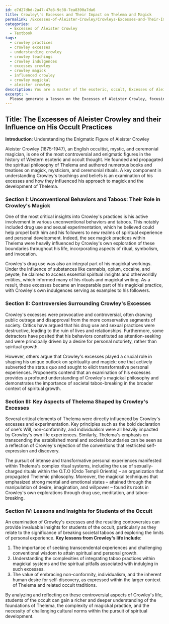 ```yaml
---
id: e7d27dbd-2a47-47e8-9c38-7ea8390a7da6
title: Crowley\'s Excesses and Their Impact on Thelema and Magick
permalink: /Excesses-of-Aleister-Crowley/Crowleys-Excesses-and-Their-Impact-on-Thelema-and-Magick/
categories:
  - Excesses of Aleister Crowley
  - Textbook
tags:
  - crowley practices
  - crowley excesses
  - understanding crowley
  - crowley teachings
  - crowley indulgences
  - excesses crowley
  - crowley magick
  - influenced crowley
  - crowley magickal
  - aleister crowley
description: You are a master of the esoteric, occult, Excesses of Aleister Crowley and education, you have written many textbooks on the subject in ways that provide students with rich and deep understanding of the subject. You are being asked to write textbook-like sections on a topic and you do it with full context, explainability, and reliability in accuracy to the true facts of the topic at hand, in a textbook style that a student would easily be able to learn from, in a rich, engaging, and contextual way. Always include relevant context (such as formulas and history), related concepts, and in a way that someone can gain deep insights from.
excerpt: > 
  Please generate a lesson on the Excesses of Aleister Crowley, focusing on the significance of these excesses in his occult practices and beliefs. Include details on how his indulgences in unconventional behaviors and taboos influenced his approach to magick, the controversies surrounding Crowley, and any key aspects of Thelema that were shaped by his excesses. Also, discuss any potential lessons or insights that could be gained by students of the occult from examining these controversial aspects of his life.
---
```


## Title: The Excesses of Aleister Crowley and their Influence on His Occult Practices

**Introduction**: Understanding the Enigmatic Figure of Aleister Crowley

Aleister Crowley (1875-1947), an English occultist, mystic, and ceremonial magician, is one of the most controversial and enigmatic figures in the history of Western esoteric and occult thought. He founded and propagated the spiritual philosophy of Thelema and authored numerous books and treatises on magick, mysticism, and ceremonial rituals. A key component in understanding Crowley's teachings and beliefs is an examination of his excesses and how they influenced his approach to magick and the development of Thelema.

### Section I: Unconventional Behaviors and Taboos: Their Role in Crowley's Magick

One of the most critical insights into Crowley's practices is his active involvement in various unconventional behaviors and taboos. This notably included drug use and sexual experimentation, which he believed could help propel both him and his followers to new realms of spiritual experience and personal development. Indeed, the sex magick practices within Thelema were heavily influenced by Crowley's own exploration of these boundaries throughout his life, incorporating aspects of ritual, symbolism, and invocation.

Crowley's drug use was also an integral part of his magickal workings. Under the influence of substances like cannabis, opium, cocaine, and peyote, he claimed to access essential spiritual insights and otherworldly entities, which informed many of his rituals and magickal writing. As a result, these excesses became an inseparable part of his magickal practice, with Crowley's own indulgences serving as examples to his followers.

### Section II: Controversies Surrounding Crowley's Excesses

Crowley's excesses were provocative and controversial, often drawing public outrage and disapproval from the more conservative segments of society. Critics have argued that his drug use and sexual practices were destructive, leading to the ruin of lives and relationships. Furthermore, some detractors have posited that his behaviors constituted as attention-seeking and were principally driven by a desire for personal notoriety, rather than spiritual growth.

However, others argue that Crowley's excesses played a crucial role in shaping his unique outlook on spirituality and magick: one that actively subverted the status quo and sought to elicit transformative personal experiences. Proponents contend that an examination of his excesses provides a profound understanding of Crowley's magickal philosophy and demonstrates the importance of societal taboo-breaking in the broader context of spiritual growth.

### Section III: Key Aspects of Thelema Shaped by Crowley's Excesses

Several critical elements of Thelema were directly influenced by Crowley's excesses and experimentation. Key principles such as the bold declaration of one's Will, non-conformity, and individualism were all heavily impacted by Crowley's own life experiences. Similarly, Thelema's emphasis on transcending the established moral and societal boundaries can be seen as a reflection of Crowley's rejection of the conventions that restricted self-expression and discovery.

The pursuit of intense and transformative personal experiences manifested within Thelema's complex ritual systems, including the use of sexually-charged rituals within the O.T.O (Ordo Templi Orientis) – an organization that propagated Thelemic philosophy. Moreover, the magickal techniques that emphasized strong mental and emotional states – attained through the manipulation of desire, imagination, and willpower – found its roots in Crowley's own explorations through drug use, meditation, and taboo-breaking.

### Section IV: Lessons and Insights for Students of the Occult

An examination of Crowley's excesses and the resulting controversies can provide invaluable insights for students of the occult, particularly as they relate to the significance of breaking societal taboos and exploring the limits of personal experience. **Key lessons from Crowley's life include**:

1. The importance of seeking transcendental experiences and challenging conventional wisdom to attain spiritual and personal growth.
2. Understanding the complexities of integrating taboo practices within magickal systems and the spiritual pitfalls associated with indulging in such excesses.
3. The value of embracing non-conformity, individualism, and the inherent human desire for self-discovery, as expressed within the larger context of Thelema and related occult traditions.

By analyzing and reflecting on these controversial aspects of Crowley's life, students of the occult can gain a richer and deeper understanding of the foundations of Thelema, the complexity of magickal practice, and the necessity of challenging cultural norms within the pursuit of spiritual development.
